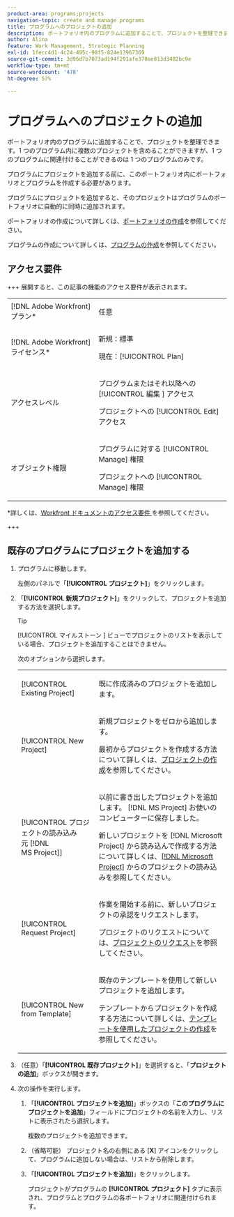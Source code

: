```yaml
---
product-area: programs;projects
navigation-topic: create and manage programs
title: プログラムへのプロジェクトの追加
description: ポートフォリオ内のプログラムに追加することで、プロジェクトを整理できます。1 つのプログラム内に複数のプロジェクトを含めることができますが、1 つのプロジェクトに関連付けることができるプログラムは 1 つだけです。 プログラムにプロジェクトを追加すると、そのプロジェクトはプログラムのポートフォリオに自動的に同時に追加されます。
author: Alina
feature: Work Management, Strategic Planning
exl-id: 1fecc4d1-4c24-495c-98f5-824e13967369
source-git-commit: 3d96d7b7073ad194f291afe370ae813d3482bc9e
workflow-type: tm+mt
source-wordcount: '478'
ht-degree: 57%

---
```


# プログラムへのプロジェクトの追加

<!--Audited: 5/2025-->

ポートフォリオ内のプログラムに追加することで、プロジェクトを整理できます。1 つのプログラム内に複数のプロジェクトを含めることができますが、1 つのプログラムに関連付けることができるのは 1 つのプログラムのみです。

プログラムにプロジェクトを追加する前に、このポートフォリオ内にポートフォリオとプログラムを作成する必要があります。

プログラムにプロジェクトを追加すると、そのプロジェクトはプログラムのポートフォリオに自動的に同時に追加されます。

ポートフォリオの作成について詳しくは、[ポートフォリオの作成](../../../manage-work/portfolios/create-and-manage-portfolios/create-portfolios.md)を参照してください。

プログラムの作成について詳しくは、[プログラムの作成](../../../manage-work/portfolios/create-and-manage-programs/create-program.md)を参照してください。

## アクセス要件

+++ 展開すると、この記事の機能のアクセス要件が表示されます。

<table style="table-layout:auto"> 
 <col> 
 <col> 
 <tbody> 
  <tr> 
   <td role="rowheader">[!DNL Adobe Workfront] プラン*</td> 
   <td> <p>任意</p> </td> 
  </tr> 
  <tr> 
   <td role="rowheader">[!DNL Adobe Workfront] ライセンス*</td> 
   <td><p>新規：標準</p> 
   <p>現在：[!UICONTROL Plan] </p> </td> 
  </tr> 
  <tr> 
   <td role="rowheader">アクセスレベル</td> 
   <td> <p>プログラムまたはそれ以降への [!UICONTROL 編集 ] アクセス</p> <p>プロジェクトへの [!UICONTROL Edit] アクセス</p> </td> 
  </tr> 
  <tr> 
   <td role="rowheader">オブジェクト権限</td> 
   <td> <p>プログラムに対する [!UICONTROL Manage] 権限</p> <p>プロジェクトへの [!UICONTROL Manage] 権限</p> </td> 
  </tr> 
 </tbody> 
</table>

*詳しくは、[Workfront ドキュメントのアクセス要件 ](/help/quicksilver/administration-and-setup/add-users/access-levels-and-object-permissions/access-level-requirements-in-documentation.md) を参照してください。

+++

## 既存のプログラムにプロジェクトを追加する

1. プログラムに移動します。

   左側のパネルで「**[!UICONTROL プロジェクト]**」をクリックします。

1. 「**[!UICONTROL 新規プロジェクト]**」をクリックして、プロジェクトを追加する方法を選択します。

   >[!TIP]
   >
   >[!UICONTROL  マイルストーン ] ビューでプロジェクトのリストを表示している場合、プロジェクトを追加することはできません。

   次のオプションから選択します。

   <table style="table-layout:auto"> 
    <col> 
    <col> 
    <tbody> 
     <tr> 
      <td role="rowheader">[!UICONTROL Existing Project]</td> 
      <td> <p>既に作成済みのプロジェクトを追加します。</p> </td> 
     </tr> 
     <tr> 
      <td role="rowheader">[!UICONTROL New Project]</td> 
      <td> <p>新規プロジェクトをゼロから追加します。 </p> <p>最初からプロジェクトを作成する方法について詳しくは、<a href="../../../manage-work/projects/create-projects/create-project.md" class="MCXref xref">プロジェクトの作成</a>を参照してください。</p> </td> 
     </tr> 
     <tr> 
      <td role="rowheader">[!UICONTROL プロジェクトの読み込み元 [!DNL MS Project]] </td> 
      <td> <p>以前に書き出したプロジェクトを追加します。 [!DNL MS Project] お使いのコンピューターに保存しました。 </p> <p>新しいプロジェクトを [!DNL Microsoft Project] から読み込んで作成する方法について詳しくは、<a href="../../../manage-work/projects/create-projects/import-project-from-ms-project.md" class="MCXref xref">[!DNL Microsoft Project]</a> からのプロジェクトの読み込みを参照してください。</p> </td> 
     </tr> 
     <tr> 
      <td role="rowheader">[!UICONTROL Request Project]</td> 
      <td> <p>作業を開始する前に、新しいプロジェクトの承認をリクエストします。</p> <p>プロジェクトのリクエストについては、<a href="../../../manage-work/projects/create-projects/request-project.md">プロジェクトのリクエスト</a>を参照してください。 </p> </td> 
     </tr> 
     <tr> 
      <td role="rowheader">[!UICONTROL New from Template]</td> 
      <td> <p>既存のテンプレートを使用して新しいプロジェクトを追加します。 </p> <p>テンプレートからプロジェクトを作成する方法について詳しくは、<a href="../../../manage-work/projects/create-projects/create-project-from-template.md" class="MCXref xref">テンプレートを使用したプロジェクトの作成</a>を参照してください。</p> </td> 
     </tr> 
    </tbody> 
   </table>

1. （任意）「**[!UICONTROL 既存プロジェクト]**」を選択すると、「**プロジェクトの追加**」ボックスが開きます。

   <!--screen shot at unshim?-->

1. 次の操作を実行します。

   1. 「**[!UICONTROL プロジェクトを追加]**」ボックスの「**このプログラムにプロジェクトを追加**」フィールドにプロジェクトの名前を入力し、リストに表示されたら選択します。<!--check casing on links and buttons-->

      複数のプロジェクトを追加できます。
   1. （省略可能） プロジェクト名の右側にある [**X**] アイコンをクリックして、プログラムに追加しない場合は、リストから削除します。

      <!--replace last step with this, for unshim: 1. (Optional) Click the **Delete** icon ![Delete icon](assets/delete-icon.png) next to the name of a project if you decide not to add it to the program.-->

   1. 「**[!UICONTROL プロジェクトを追加]**」をクリックします。

      プロジェクトがプログラムの **[!UICONTROL プロジェクト]** タブに表示され、プログラムとプログラムの各ポートフォリオに関連付けられます。
